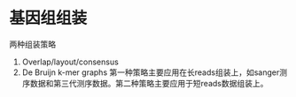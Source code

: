 # 基因组组装
两种组装策略  
   1. Overlap/layout/consensus
   2. De Bruijn k-mer graphs
  第一种策略主要应用在长reads组装上，如sanger测序数据和第三代测序数据。第二种策略主要应用于短reads数据组装上。  

